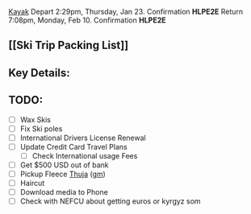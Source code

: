 [Kayak](https://www.kayak.com/trips/!BYobRsHVML0VOQ0A)
Depart 2:29pm, Thursday, Jan 23. Confirmation **HLPE2E**
Return 7:08pm, Monday, Feb 10. Confirmation **HLPE2E**

## [[Ski Trip Packing List]]

## Key Details:


## TODO:
 - [ ] Wax Skis
 - [ ] Fix Ski poles
 - [ ] International Drivers License Renewal
 - [ ] Update Credit Card Travel Plans
	 - [ ] Check International usage Fees
 - [ ] Get $500 USD out of bank
 - [ ] Pickup Fleece [Thuja](https://thujavt.com/) ([gm](https://maps.app.goo.gl/Hx9XLQ9WorbRqbpm8))
 - [ ] Haircut
 - [ ] Download media to Phone
 - [ ] Check with NEFCU about getting euros or kyrgyz som